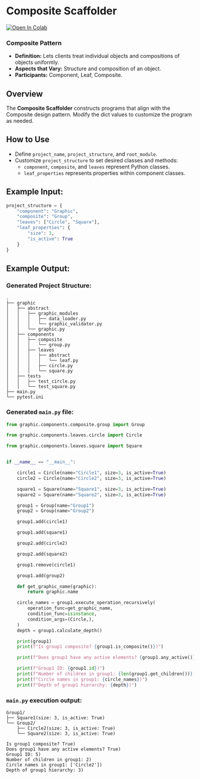 # Composite Scaffolder

[![Open In Colab](https://colab.research.google.com/assets/colab-badge.svg)](https://colab.research.google.com/github/genarominetto/dict_to_pattern/blob/main/main.ipynb)


### Composite Pattern

- **Definition:** Lets clients treat individual objects and compositions of objects uniformly.
- **Aspects that Vary:** Structure and composition of an object.
- **Participants:** Component, Leaf, Composite.

## Overview

The **Composite Scaffolder** constructs programs that align with the Composite design pattern. Modify the dict values to customize the program as needed.

## How to Use

- Define `project_name`, `project_structure`, and `root_module`.
- Customize `project_structure` to set desired classes and methods:
    - `component`, `composite`, and `leaves` represent Python classes.
    - `leaf_properties` represents properties within component classes.

## Example Input:

```python
project_structure = {
    "component": "Graphic",
    "composite": "Group",
    "leaves": ["Circle", "Square"],
    "leaf_properties": {
        "size": 3,
        "is_active": True
    }
}
```

## Example Output:

### Generated Project Structure:

```
.
├── graphic
│   ├── abstract
│   │   ├── graphic_modules
│   │   │   ├── data_loader.py
│   │   │   └── graphic_validator.py
│   │   └── graphic.py
│   ├── components
│   │   ├── composite
│   │   │   └── group.py
│   │   ├── leaves
│   │   │   ├── abstract
│   │   │   │   └── leaf.py
│   │   │   ├── circle.py
│   │   │   └── square.py
│   ├── tests
│   │   ├── test_circle.py
│   │   └── test_square.py
├── main.py
└── pytest.ini
```

### Generated `main.py` file:

```python
from graphic.components.composite.group import Group

from graphic.components.leaves.circle import Circle

from graphic.components.leaves.square import Square


if __name__ == "__main__":

    circle1 = Circle(name="Circle1", size=3, is_active=True)
    circle2 = Circle(name="Circle2", size=3, is_active=True)

    square1 = Square(name="Square1", size=3, is_active=True)
    square2 = Square(name="Square2", size=3, is_active=True)

    group1 = Group(name="Group1")
    group2 = Group(name="Group2")

    group1.add(circle1)

    group1.add(square1)

    group2.add(circle2)

    group2.add(square2)

    group1.remove(circle1)

    group1.add(group2)

    def get_graphic_name(graphic):
        return graphic.name

    circle_names = group1.execute_operation_recursively(
        operation_func=get_graphic_name,
        condition_func=isinstance,
        condition_args=(Circle,),
    )
    depth = group1.calculate_depth()

    print(group1)
    print(f"Is group1 composite? {group1.is_composite()})")

    print(f"Does group1 have any active elements? {group1.any_active()})")

    print(f"Group1 ID: {group1.id})")
    print(f"Number of children in group1: {len(group1.get_children())})")
    print(f"Circle names in group1: {circle_names})")
    print(f"Depth of group1 hierarchy: {depth})")

```

### `main.py` execution output:

```
Group1/
├── Square1(size: 3, is_active: True)
└── Group2/
    ├── Circle2(size: 3, is_active: True)
    └── Square2(size: 3, is_active: True)

Is group1 composite? True)
Does group1 have any active elements? True)
Group1 ID: 5)
Number of children in group1: 2)
Circle names in group1: ['Circle2'])
Depth of group1 hierarchy: 3)
```
